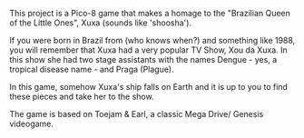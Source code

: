This project is a Pico-8 game that makes a homage to the "Brazilian Queen of the Little Ones", Xuxa (sounds like 'shoosha').

If you were born in Brazil from (who knows when?) and something like 1988, you will remember that Xuxa had a very popular TV Show, Xou da Xuxa.
In this show she had two stage assistants with the names Dengue - yes, a tropical disease name - and Praga (Plague).

In this game, somehow Xuxa's ship falls on Earth and it is up to you to find these pieces and take her to the show. 

The game is based on Toejam & Earl, a classic Mega Drive/ Genesis videogame.